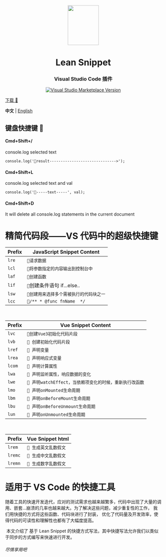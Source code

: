 <br>

<p align="center">
<img src="https://raw.githubusercontent.com/IceyWu/Lean-Snippet/main/assets/images/logo.png" style="width:100px;" height="128" />
</p>

<h1 align="center">Lean Snippet</h1>
<h3 align="center">Visual Studio Code 插件 </h3>

<p align="center">
<a href="https://marketplace.visualstudio.com/items?itemName=IceyWu.LeanSnippet" target="__blank"><img src="https://img.shields.io/visual-studio-marketplace/v/IceyWu.LeanSnippet.svg?color=eee&amp;label=VS%20Code%20Marketplace&logo=visual-studio-code" alt="Visual Studio Marketplace Version" /></a>
</p>

[下载 🚀](https://marketplace.visualstudio.com/items?itemName=IceyWu.LeanSnippet)
<br>

**中文** | [English](./README.md)

## 键盘快捷键 🌈

#### Cmd+Shift+/

console.log selected text

```
console.log('🌳result------------------------------>');
```

#### Cmd+Shift+L

console.log selected text and val

```
console.log('🍧-----text-----', val);
```

#### Cmd+Shift+D

It will delete all console.log statements in the current document

# 精简代码段——VS 代码中的超级快捷键

| Prefix | JavaScript Snippet Content               |
| ------ | ---------------------------------------- |
| `lre`  | `🌈请求数据`                             |
| `lcl`  | `🌈将参数指定的内容输出到控制台中`       |
| `laf`  | `🌈创建函数`                             |
| `lif`  | `🌈`创建条件语句 if...else..             |
| `lsw`  | `🌈创建用来选择多个需被执行的代码块之一` |
| `lcc`  | `🌈/** * @func fnName  */`               |

<br />

| Prefix | Vue Snippet Content                                      |
| ------ | -------------------------------------------------------- |
| `lvc`  | `🌈创建Vue3初始化代码片段`                               |
| `lvb`  | `🌈 创建初始化代码片段`                                  |
| `lref` | `🌈 声明变量`                                            |
| `lrea` | `🌈 声明响应式变量`                                      |
| `lcom` | `🌈 声明计算属性`                                        |
| `lwa`  | `🌈 声明监听属性，响应数据的变化`                        |
| `lwe`  | `🌈 声明watchEffect，当依赖项变化的时候，重新执行改函数` |
| `lmo`  | `🌈 声明onMounted生命周期`                               |
| `lbm`  | `🌈 声明onBeforeMount生命周期`                           |
| `lbu`  | `🌈 声明onBeforeUnmount生命周期`                         |
| `lun`  | `🌈 声明onUnmounted生命周期`                             |

<br />

| Prefix  | Vue Snippet html      |
| ------- | --------------------- |
| `lrem`  | `🌈 生成英文乱数假文` |
| `lremc` | `🌈 生成中文乱数假文` |
| `lremn` | `🌈 生成数字乱数假文` |

# 适用于 VS Code 的快捷工具

​ 随着工具的快速开发迭代，应对的测试需求也越来越繁多，代码中出现了大量的调用、嵌套...崩溃的几率也越来越大。为了解决这些问题，减少重复性的工作， 我们用快捷的方式将这些函数、代码块进行了封装， 优化了代码量及开发效率，使得代码的可读性和理解性也都有了大幅度提高。

​ 本文介绍了 基于 Lean Snippet 的快捷方式写法，其中快捷写法允许我们以类似于同步的方式编写来快速进行开发。

###### 尽情享用吧
